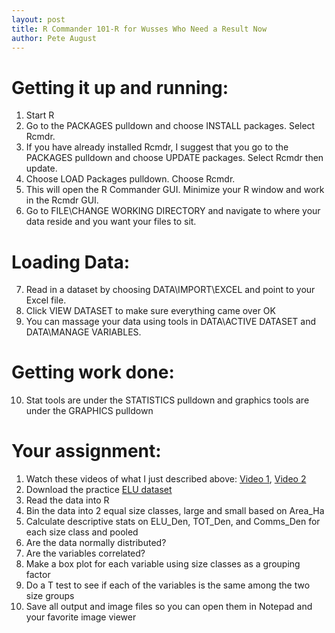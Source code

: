 ```yaml
---
layout: post
title: R Commander 101-R for Wusses Who Need a Result Now
author: Pete August
---
```


# Getting it up and running:

1. Start R 
2. Go to the PACKAGES pulldown and choose INSTALL packages. Select Rcmdr.
3. If you have already installed Rcmdr, I suggest that you go to the PACKAGES pulldown and choose UPDATE packages. Select Rcmdr then update.
4. Choose LOAD Packages pulldown. Choose Rcmdr.
5. This will open the R Commander GUI. Minimize your R window and work in the Rcmdr GUI.
6. Go to FILE\CHANGE WORKING DIRECTORY and navigate to where your data reside and you want your files to sit.

# Loading Data:
7. Read in a dataset by choosing DATA\IMPORT\EXCEL and point to your Excel file.
8. Click VIEW DATASET to make sure everything came over OK
9. You can massage your data using tools in DATA\ACTIVE DATASET and DATA\MANAGE VARIABLES.

# Getting work done:
10. Stat tools are under the STATISTICS pulldown and graphics tools are under the GRAPHICS pulldown

# Your assignment:

1. Watch these videos of what I just described above: [Video 1](http://www.screencast.com/t/FgvKrF3Aa), [Video 2](http://www.screencast.com/t/1xRO2DlDI)
2. Download the practice [ELU dataset](http://www.edc.uri.edu/personal/pete/elu_data.zip)
3. Read the data into R
4. Bin the data into 2 equal size classes, large and small based on Area_Ha
5. Calculate descriptive stats on ELU_Den, TOT_Den, and Comms_Den for each size class and pooled
6. Are the data normally distributed?
7. Are the variables correlated?
8. Make a box plot for each variable using size classes as a grouping factor
9. Do a T test to see if each of the variables is the same among the two size groups 
10. Save all output and image files so you can open them in Notepad and your favorite image viewer


